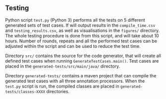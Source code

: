 ## Testing

Python script `test.py` (Python 3) performs all the tests on 5 different generated sets of test cases. If will output results in the `compile_time.csv` and `testing_results.csv`, as well as visualisations in the `figures/` directory. The whole testing procedure is done from this script, and will take about 10 hours. Number of rounds, repeats and all the performed test cases can be adjusted within the script and can be used to reduce the test time.

Directory `src/` contains the source for the code generator, that will create all defined test cases when running `GenerateTestCases.main()`. Test cases are placed in the `generated-tests/src/main/java/` directory.

Directory `generated-tests/` contains a maven project that can compile the generated test cases with all three annotation processors. When the `test.py` script is run, the compiled classes are placed in `generated-tests/classes-XXXX` directories.

